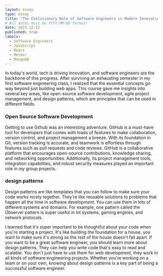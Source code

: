 ```yaml
---
layout: essay
type: essay
title: "The Evolutionary Role of Software Engineers in Modern Innovation"
# All dates must be YYYY-MM-DD format!
date: 2023-12-12
published: true
labels:
  - Software Engineers
  - JavaScript
  - React
  - Meteor
  - MongoDB
---
```



In today's world, tech is driving innovation, and software engineers are the backbone of this progress. After surviving an exhausting semester in my first software engineering class, I realized that the essential concepts go way beyond just building web apps. This course gave me insights into several key areas, like open-source software development, agile project management, and design patterns, which are principles that can be used in different fields.

### Open Source Software Development

Getting to use Github was an interesting adventure. GitHub is a must-have tool for developers that comes with loads of features to make collaboration, version control, and project management a breeze. With its foundation in Git, version tracking is accurate, and teamwork is effortless through features such as pull requests and code reviews. GitHub is a collaborative platform that encourages open-source contributions, knowledge sharing, and networking opportunities. Additionally, its project management tools, integration capabilities, and robust security measures played an important role in my group projects.

### design patterns

Design patterns are like templates that you can follow to make sure your code works nicely together. They're like reusable solutions to problems that happen all the time in software development. You can use them in lots of different systems and domains. For example, one pattern called the Observer pattern is super useful in lot systems, gaming engines, and network protocols. 

I learned that it's super important to be thoughtful about your code when you're starting a project. It's like building the foundation for a house, you want to make sure it's strong so the rest of the house doesn't fall apart. 
If you want to be a great software engineer, you should learn more about design patterns. They can help you write code that's easy to read and scalable. You don't just have to use them for web development, they work in all kinds of software engineering projects. Whether you're working on a team or on your own, knowing about design patterns is a key part of being a successful software engineer.

